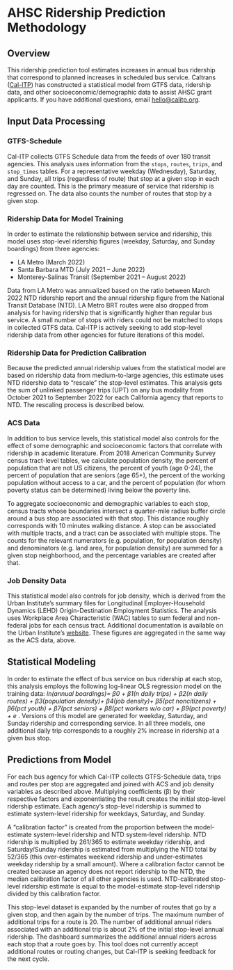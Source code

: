 # AHSC Ridership Prediction Methodology

## Overview

This ridership prediction tool estimates increases in annual bus ridership that correspond to planned increases in scheduled bus service. Caltrans ([Cal-ITP](https://www.calitp.org/)) has constructed a statistical model from GTFS data, ridership data, and other socioeconomic/demographic data to assist AHSC grant applicants. If you have additional questions, email hello@calitp.org. 

## Input Data Processing

### GTFS-Schedule

Cal-ITP collects GTFS Schedule data from the feeds of over 180 transit agencies. This analysis uses information from the `stops`, `routes`, `trips`, and `stop_times` tables. For a representative weekday (Wednesday), Saturday, and Sunday, all trips (regardless of route) that stop at a given stop in each day are counted. This is the primary measure of service that ridership is regressed on. The data also counts the number of routes that stop by a given stop.

### Ridership Data for Model Training

In order to estimate the relationship between service and ridership, this model uses stop-level ridership figures (weekday, Saturday, and Sunday boardings) from three agencies:
* LA Metro (March 2022)
* Santa Barbara MTD (July 2021 – June 2022)
* Monterey-Salinas Transit (September 2021 – August 2022)

Data from LA Metro was annualized based on the ratio between March 2022 NTD ridership report and the annual ridership figure from the National Transit Database (NTD). LA Metro BRT routes were also dropped from analysis for having ridership that is significantly higher than regular bus service. A small number of stops with riders could not be matched to stops in collected GTFS data. Cal-ITP is actively seeking to add stop-level ridership data from other agencies for future iterations of this model.

### Ridership Data for Prediction Calibration

Because the predicted annual ridership values from the statistical model are based on ridership data from medium-to-large agencies, this estimate uses NTD ridership data to “rescale” the stop-level estimates. This analysis gets the sum of unlinked passenger trips (UPT) on any bus modality from October 2021 to September 2022 for each California agency that reports to NTD. The rescaling process is described below.

### ACS Data

In addition to bus service levels, this statistical model also controls for the effect of some demographic and socioeconomic factors that correlate with ridership in academic literature. From 2018 American Community Survey census tract-level tables, we calculate population density, the percent of population that are not US citizens, the percent of youth (age 0-24), the percent of population that are seniors (age 65+), the percent of the working population without access to a car, and the percent of population (for whom poverty status can be determined) living below the poverty line. 

To aggregate socioeconomic and demographic variables to each stop, census tracts whose boundaries intersect a quarter-mile radius buffer circle around a bus stop are associated with that stop. This distance roughly corresponds with 10 minutes walking distance. A stop can be associated with multiple tracts, and a tract can be associated with multiple stops. The counts for the relevant numerators (e.g. population, for population density) and denominators (e.g. land area, for population density) are summed for a given stop neighborhood, and the percentage variables are created after that.

### Job Density Data

This statistical model also controls for job density, which is derived from the Urban Institute’s summary files for Longitudinal Employer-Household Dynamics (LEHD) Origin-Destination Employment Statistics. The analysis uses Workplace Area Characteristic (WAC) tables to sum federal and non-federal jobs for each census tract. Additional documentation is available on the Urban Institute’s [website](https://datacatalog.urban.org/dataset/longitudinal-employer-household-dynamics-origin-destination-employment-statistics-lodes). These figures are aggregated in the same way as the ACS data, above.

## Statistical Modeling

In order to estimate the effect of bus service on bus ridership at each stop, this analysis employs the following log-linear OLS regression model on the training data: *ln⁡(annual boardings)= β0 + β1(n daily trips) + β2(n daily routes) + β3(population density)+ β4(job density)+ β5(pct noncitizens) + β6(pct youth) + β7(pct seniors) + β8(pct workers w/o car) + β9(pct poverty) + e* . Versions of this model are generated for weekday, Saturday, and Sunday ridership and corresponding service. In all three models, one additional daily trip corresponds to a roughly 2% increase in ridership at a given bus stop.

## Predictions from Model

For each bus agency for which Cal-ITP collects GTFS-Schedule data, trips and routes per stop are aggregated and joined with ACS and job density variables as described above. Multiplying coefficients (β) by their respective factors and exponentiating the result creates the initial stop-level ridership estimate. Each agency’s stop-level ridership is summed to estimate system-level ridership for weekdays, Saturday, and Sunday. 

A “calibration factor” is created from the proportion between the model-estimate system-level ridership and NTD system-level ridership. NTD ridership is multiplied by 261/365 to estimate weekday ridership, and Saturday/Sunday ridership is estimated from multiplying the NTD total by 52/365 (this over-estimates weekend ridership and under-estimates weekday ridership by a small amount). Where a calibration factor cannot be created because an agency does not report ridership to the NTD, the median calibration factor of all other agencies is used. NTD-calibrated stop-level ridership estimate is equal to the model-estimate stop-level ridership divided by this calibration factor.

This stop-level dataset is expanded by the number of routes that go by a given stop, and then again by the number of trips. The maximum number of additional trips for a route is 20. The number of additional annual riders associated with an additional trip is about 2% of the initial stop-level annual ridership. The dashboard summarizes the additional annual riders across each stop that a route goes by. This tool does not currently accept additional routes or routing changes, but Cal-ITP is seeking feedback for the next cycle. 

